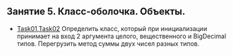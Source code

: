 ## Занятие 5. Класс-оболочка. Объекты.

* [Task01](),[Task02]() Определить класс, который при инициализации принимает на вход 2 аргумента целого,
вещественного и BigDecimal типов. Перегрузить метод суммы двух чисел разных типов.